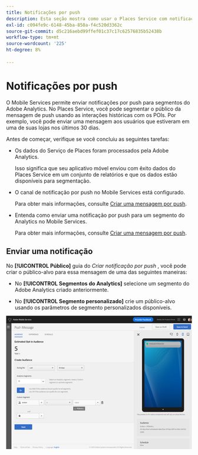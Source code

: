 ```yaml
---
title: Notificações por push
description: Esta seção mostra como usar o Places Service com notificações por push.
exl-id: c094fe9c-6148-45ba-850a-f4c520d3362c
source-git-commit: d5c216aebd99ffef01c37c17c62576835b52438b
workflow-type: tm+mt
source-wordcount: '225'
ht-degree: 8%

---
```


# Notificações por push

O Mobile Services permite enviar notificações por push para segmentos do Adobe Analytics. No Places Service, você pode segmentar o público da mensagem de push usando as interações históricas com os POIs. Por exemplo, você pode enviar uma mensagem aos usuários que estiveram em uma de suas lojas nos últimos 30 dias.

Antes de começar, verifique se você concluiu as seguintes tarefas:

* Os dados do Serviço de Places foram processados pela Adobe Analytics.

  Isso significa que seu aplicativo móvel enviou com êxito dados do Places Service em um conjunto de relatórios e que os dados estão disponíveis para segmentação.

* O canal de notificação por push no Mobile Services está configurado.

  Para obter mais informações, consulte [Criar uma mensagem por push](https://experienceleague.adobe.com/docs/discontinued/using/mobile-services.html).

* Entenda como enviar uma notificação por push para um segmento do Analytics no Mobile Services.

  Para obter mais informações, consulte [Criar uma mensagem por push](https://experienceleague.adobe.com/docs/discontinued/using/mobile-services.html).

## Enviar uma notificação

No **[!UICONTROL Público]** guia do *Criar notificação por push* , você pode criar o público-alvo para essa mensagem de uma das seguintes maneiras:

* No **[!UICONTROL Segmentos do Analytics]** selecione um segmento do Adobe Analytics criado anteriormente.

* No **[!UICONTROL Segmento personalizado]** crie um público-alvo usando os parâmetros de segmento personalizados disponíveis.

![configuração de uma mensagem por push](/help/assets/push-set-up.png)
